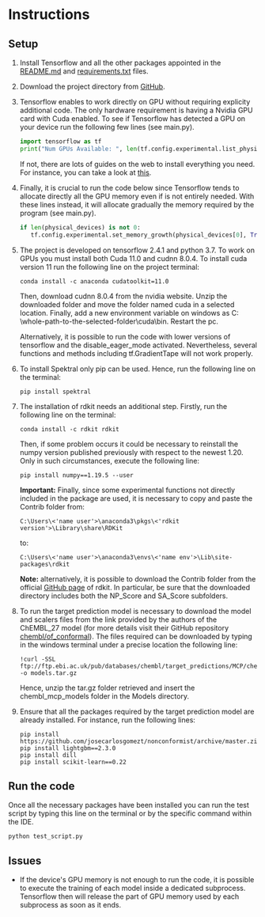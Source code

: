 # Instructions

## Setup

1. Install Tensorflow and all the other packages appointed in
   the [README.md](https://github.com/EdoardoGruppi/Graph_Based_Learning_For_Drug_Discovery/blob/main/README.md)
   and [requirements.txt](https://github.com/EdoardoGruppi/Graph_Based_Learning_For_Drug_Discovery/blob/main/requirements.txt)
   files.

2. Download the project directory
   from [GitHub](https://github.com/EdoardoGruppi/Graph_Based_Learning_For_Drug_Discovery).
3. Tensorflow enables to work directly on GPU without requiring explicity additional code. The only hardware requirement
   is having a Nvidia GPU card with Cuda enabled. To see if Tensorflow has detected a GPU on your device run the
   following few lines (see main.py).

   ```python
   import tensorflow as tf
   print("Num GPUs Available: ", len(tf.config.experimental.list_physical_devices('GPU')))
   ```

   If not, there are lots of guides on the web to install everything you need. For instance, you can take a look at
   [this](https://deeplizard.com/learn/video/IubEtS2JAiY).

4. Finally, it is crucial to run the code below since Tensorflow tends to allocate directly all the GPU memory even if
   is not entirely needed. With these lines instead, it will allocate gradually the memory required by the program (see
   main.py).

   ```python
   if len(physical_devices) is not 0:
      tf.config.experimental.set_memory_growth(physical_devices[0], True)
   ```

5. The project is developed on tensorflow 2.4.1 and python 3.7. To work on GPUs you must install both Cuda 11.0 and
   cudnn 8.0.4. To install cuda version 11 run the following line on the project terminal:

   ```
   conda install -c anaconda cudatoolkit=11.0
   ```

   Then, download cudnn 8.0.4 from the nvidia website. Unzip the downloaded folder and move the folder named cuda in a
   selected location. Finally, add a new environment variable on windows as C:
   \whole-path-to-the-selected-folder\cuda\bin. Restart the pc.

   Alternatively, it is possible to run the code with lower versions of tensorflow and the disable_eager_mode activated.
   Nevertheless, several functions and methods including tf.GradientTape will not work properly.

6. To install Spektral only pip can be used. Hence, run the following line on the terminal:

   ```
   pip install spektral
   ```

7. The installation of rdkit needs an additional step. Firstly, run the following line on the terminal:

   ```
   conda install -c rdkit rdkit
   ```

   Then, if some problem occurs it could be necessary to reinstall the numpy version published previously with respect
   to the newest 1.20. Only in such circumstances, execute the following line:

   ```
   pip install numpy==1.19.5 --user
   ```

   **Important:** Finally, since some experimental functions not directly included in the package are used, it is
   necessary to copy and paste the Contrib folder from:

   ```
   C:\Users\<'name user'>\anaconda3\pkgs\<'rdkit version'>\Library\share\RDKit
   ```

   to:

   ```
   C:\Users\<'name user'>\anaconda3\envs\<'name env'>\Lib\site-packages\rdkit
   ```
   
   **Note:** alternatively, it is possible to download the Contrib folder from the official 
   [GitHub page](https://github.com/rdkit/rdkit/tree/master/Contrib) of rdkit. In particular, be sure that the downloaded 
   directory includes both the NP_Score and SA_Score subfolders.

8. To run the target prediction model is necessary to download the model and scalers files from the link provided by the authors of the ChEMBL_27 model (for more details visit their GitHub repository [chembl/of_conformal](https://github.com/chembl/of_conformal)). The files required can be downloaded by typing in the windows terminal under a precise location the following line:

   ```
   !curl -SSL ftp://ftp.ebi.ac.uk/pub/databases/chembl/target_predictions/MCP/chembl_27_mcp_models.tar.gz -o models.tar.gz
   ```

   Hence, unzip the tar.gz folder retrieved and insert the chembl_mcp_models folder in the Models directory.

9. Ensure that all the packages required by the target prediction model are already installed. For instance, run the following lines:
   ```
   pip install https://github.com/josecarlosgomezt/nonconformist/archive/master.zip
   pip install lightgbm==2.3.0
   pip install dill
   pip install scikit-learn==0.22
   ```

## Run the code

Once all the necessary packages have been installed you can run the test script by typing this line on the terminal or by the
specific command within the IDE.

```
python test_script.py
```

## Issues

- If the device's GPU memory is not enough to run the code, it is possible to execute the training of each model inside
  a dedicated subprocess. Tensorflow then will release the part of GPU memory used by each subprocess as soon as it
  ends.
